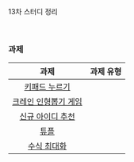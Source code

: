 13차 스터디 정리

<br />

### 과제
|과제|과제 유형|
|:--:|:-------|
|[키패드 누르기](https://programmers.co.kr/learn/courses/30/lessons/67256)||
|[크레인 인형뽑기 게임](https://programmers.co.kr/learn/courses/30/lessons/64061)||
|[신규 아이디 추천](https://programmers.co.kr/learn/courses/30/lessons/72410)||
|[튜플](https://programmers.co.kr/learn/courses/30/lessons/64065)||
|[수식 최대화](https://programmers.co.kr/learn/courses/30/lessons/67257)||
